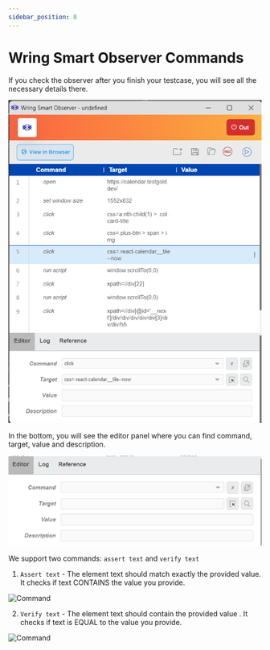 ```yaml
---
sidebar_position: 8 
---
```


# Wring Smart Observer Commands

If you check the observer after you finish your testcase, you will see all the necessary details there.

![Command](/img/command.png)

In the bottom, you will see the editor panel where you can find command, target, value and description. 

![Command](/img/command_1.png)

We support two commands: `assert text` and `verify text`

1. `Assert text` - The element text should match exactly the provided value. It checks if text CONTAINS the value you provide. 

![Command](/img/AssertTextVideo.gif)

2. `Verify text` - The element text should contain the provided value . It checks if text is EQUAL to the value you provide.

![Command](/img/VerifyTextVideo.gif)
